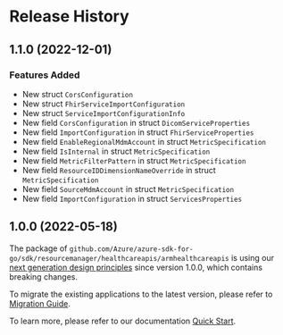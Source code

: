 # Release History

## 1.1.0 (2022-12-01)
### Features Added

- New struct `CorsConfiguration`
- New struct `FhirServiceImportConfiguration`
- New struct `ServiceImportConfigurationInfo`
- New field `CorsConfiguration` in struct `DicomServiceProperties`
- New field `ImportConfiguration` in struct `FhirServiceProperties`
- New field `EnableRegionalMdmAccount` in struct `MetricSpecification`
- New field `IsInternal` in struct `MetricSpecification`
- New field `MetricFilterPattern` in struct `MetricSpecification`
- New field `ResourceIDDimensionNameOverride` in struct `MetricSpecification`
- New field `SourceMdmAccount` in struct `MetricSpecification`
- New field `ImportConfiguration` in struct `ServicesProperties`


## 1.0.0 (2022-05-18)

The package of `github.com/Azure/azure-sdk-for-go/sdk/resourcemanager/healthcareapis/armhealthcareapis` is using our [next generation design principles](https://azure.github.io/azure-sdk/general_introduction.html) since version 1.0.0, which contains breaking changes.

To migrate the existing applications to the latest version, please refer to [Migration Guide](https://aka.ms/azsdk/go/mgmt/migration).

To learn more, please refer to our documentation [Quick Start](https://aka.ms/azsdk/go/mgmt).